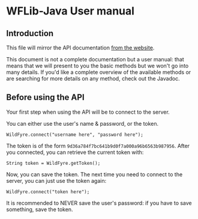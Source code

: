 # WFLib-Java User manual

## Introduction

This file will mirror the API documentation
[from the website](https://api.wildfyre.net/docs/index.html).

This document is not a complete documentation but a user manual: that
means that we will present to you the basic methods but we won't
go into many details. If you'd like a complete overview of the available
methods or are searching for more details on any method, check out the
Javadoc.

## Before using the API

Your first step when using the API will be to connect to the server.

You can either use the user's name & password, or the token.

    WildFyre.connect("username here", "password here");

The token is of the form `9d36a784f7bc641b9d0f7a000a96b6563b987956`.
After you connected, you can retrieve the current token with:

    String token = WildFyre.getToken();

Now, you can save the token. The next time you need to connect
to the server, you can just use the token again:

    WildFyre.connect("token here");

It is recommended to NEVER save the user's password: if you have
to save something, save the token.
